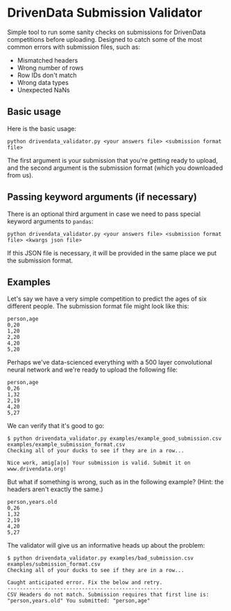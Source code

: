 DrivenData Submission Validator
===============================

Simple tool to run some sanity checks on submissions for DrivenData competitions before uploading. Designed to catch some of the most common errors with submission files, such as:

  * Mismatched headers
  * Wrong number of rows
  * Row IDs don't match
  * Wrong data types
  * Unexpected NaNs


Basic usage
-----------

Here is the basic usage:

    python drivendata_validator.py <your answers file> <submission format file>

The first argument is your submission that you're getting ready to upload, and the second argument is the submission format (which you downloaded from us).


Passing keyword arguments (if necessary)
----------------------------------------

There is an optional third argument in case we need to pass special keyword arguments to `pandas`:

    python drivendata_validator.py <your answers file> <submission format file> <kwargs json file>

If this JSON file is necessary, it will be provided in the same place we put the submission format.


Examples
--------

Let's say we have a very simple competition to predict the ages of six different people. The submission format file might look like this:

    person,age
    0,20
    1,20
    2,20
    4,20
    5,20

Perhaps we've data-scienced everything with a 500 layer convolutional neural network and we're ready to upload the following file:

    person,age
    0,26
    1,32
    2,19
    4,20
    5,27

We can verify that it's good to go:

    $ python drivendata_validator.py examples/example_good_submission.csv examples/example_submission_format.csv 
    Checking all of your ducks to see if they are in a row...
    
    Nice work, amig[a|o] Your submission is valid. Submit it on www.drivendata.org!

But what if something is wrong, such as in the following example? (Hint: the headers aren't exactly the same.)

    person,years.old
    0,26
    1,32
    2,19
    4,20
    5,27
    
The validator will give us an informative heads up about the problem:

    $ python drivendata_validator.py examples/bad_submission.csv examples/submission_format.csv 
    Checking all of your ducks to see if they are in a row...
    
    Caught anticipated error. Fix the below and retry.
    --------------------------------------------------
    CSV Headers do not match. Submission requires that first line is: "person,years.old" You submitted: "person,age"
